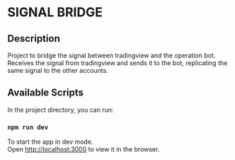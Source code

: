 # SIGNAL BRIDGE

## Description

Project to bridge the signal between tradingview and the operation bot. Receives the signal from tradingview and sends it to the bot, replicating the same signal to the other accounts.

## Available Scripts

In the project directory, you can run:

### `npm run dev`

To start the app in dev mode.\
Open [http://localhost:3000](http://localhost:3000) to view it in the browser.

